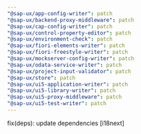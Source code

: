 ```yaml
---
"@sap-ux/app-config-writer": patch
"@sap-ux/backend-proxy-middleware": patch
"@sap-ux/cap-config-writer": patch
"@sap-ux/control-property-editor": patch
"@sap-ux/environment-check": patch
"@sap-ux/fiori-elements-writer": patch
"@sap-ux/fiori-freestyle-writer": patch
"@sap-ux/mockserver-config-writer": patch
"@sap-ux/odata-service-writer": patch
"@sap-ux/project-input-validator": patch
"@sap-ux/store": patch
"@sap-ux/ui5-application-writer": patch
"@sap-ux/ui5-library-writer": patch
"@sap-ux/ui5-proxy-middleware": patch
"@sap-ux/ui5-test-writer": patch
---
```


fix(deps): update dependencies [i18next]
